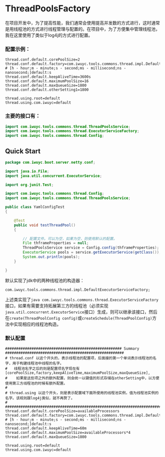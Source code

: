 # ThreadPoolsFactory

在项目开发中，为了提高性能，我们通常会使用提高并发数的方式进行，这时通常是用线程池的方式进行线程管理与配置的。在项目中，为了方便集中管理线程池，我在这里使用了类似于log4j的方式进行配置。
### 配置示例：
```properties
thread.conf.default.corePoolSize=2
thread.conf.default.factory=com.iwuyc.tools.commons.thread.impl.DefaultExecutorServiceFactory
# [h - hour;m - minute;s - second;ms - millisecond;ns - nanosecond;]default:s
thread.conf.default.keepAliveTime=3600s
thread.conf.default.maximumPoolSize=16
thread.conf.default.maxQueueSize=1800
thread.conf.default.otherSetting1=1800

thread.using.root=default
thread.using.com.iwuyc=default
```
### 主要的接口有：
```java
import com.iwuyc.tools.commons.thread.ThreadPoolsService;
import com.iwuyc.tools.commons.thread.ExecutorServiceFactory;
import com.iwuyc.tools.commons.thread.Config;

```

## Quick Start
```java
package com.iwuyc.boot.server.netty.conf;

import java.io.File;
import java.util.concurrent.ExecutorService;

import org.junit.Test;

import com.iwuyc.tools.commons.thread.Config;
import com.iwuyc.tools.commons.thread.ThreadPoolsService;

public class YamlConfigTest
{

    @Test
    public void testThreadPool()
    {

        // 配置文件。可以为空，如果为空，则使用默认的配置。
        File thframeProperties = null;
        ThreadPoolsService service = Config.config(thframeProperties);
        ExecutorService pools = service.getExecutorService(getClass());
        System.out.println(pools);
    }

}

```
默认实现了jdk中的两种线程池的构造器：
```
com.iwuyc.tools.commons.thread.impl.DefaultExecutorServiceFactory;
```
上述类实现了```java com.iwuyc.tools.commons.thread.ExecutorServiceFactory```接口，如果有需要支持拓展第三方的线程池（必须实现```java.util.concurrent.ExecutorService```接口）生成，则可以继承该接口，然后在```create(ThreadPoolConfig config)```或```createSchedule(ThreadPoolConfig)```方法中实现相应的线程池构造。


### 默认配置
```properties
##################################################### Summary ######################################################
# thread.conf 以这个开头的，表示线程池的配置项，后面接的第一个单词表示线程池的名字，用于构建线程池中线程的名字。            
#   线程池名字之后的则是配置项名字现在有[corePoolSize,factory,keepAliveTime,maximumPoolSize,maxQueueSize],            
#    如果是这些项之外的额外配置，则会统一以键值的形式存储在otherSetting中，以方便使用第三方线程池的时候有额外配置。         
#                                                                                                                  
# thread.using 以这个开头，则是表示配置域下面所使用的线程池实例，值为线程池实例的名字。该规则跟log4j类似，就不再赘了。      
#                      
####################################################################################################################
thread.conf.default.corePoolSize=availableProcessors
thread.conf.default.factory=com.iwuyc.tools.commons.thread.impl.DefaultExecutorServiceFactory
# [h - hour;m - minute;s - second;ms - millisecond;ns - nanosecond;]default:s
thread.conf.default.keepAliveTime=60m
thread.conf.default.maximumPoolSize=availableProcessors*4
thread.conf.default.maxQueueSize=1800

thread.using.root=default
thread.using.com.iwuyc=default
```

